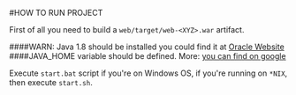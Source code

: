 #HOW TO RUN PROJECT

First of all you need to build a `web/target/web-<XYZ>.war` artifact.

####WARN: Java 1.8 should be installed you could find it at [Oracle Website](http://www.oracle.com/technetwork/java/javase/downloads/jdk8-downloads-2133151.html)
####JAVA_HOME variable should be defined. More: [you can find on google](https://www.google.pl/search?q=define+java_home+variable&oq=defie+JAVA_HOME+va)

Execute `start.bat` script if you're on Windows OS, if you're running on `*NIX`, then execute `start.sh`.